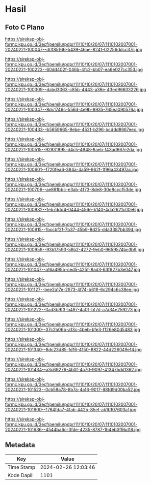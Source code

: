 # Hasil

## Foto C Plano

https://sirekap-obj-formc.kpu.go.id/3ecf/pemilu/pdpr/11/10/10/20/07/1110102007001-20240221-100047--d0f85166-5439-46ae-8241-02256ddcc37c.jpg

https://sirekap-obj-formc.kpu.go.id/3ecf/pemilu/pdpr/11/10/10/20/07/1110102007001-20240221-100223--60dd402f-046b-4fc2-bb07-ea6e027cc353.jpg

https://sirekap-obj-formc.kpu.go.id/3ecf/pemilu/pdpr/11/10/10/20/07/1110102007001-20240221-100309--dabd3063-c85b-4443-a36e-43ed96603226.jpg

https://sirekap-obj-formc.kpu.go.id/3ecf/pemilu/pdpr/11/10/10/20/07/1110102007001-20240221-100347--8dc1746c-556d-4e9b-9935-765ea090576a.jpg

https://sirekap-obj-formc.kpu.go.id/3ecf/pemilu/pdpr/11/10/10/20/07/1110102007001-20240221-100433--b5659665-9ebe-452f-b296-bcddd8667eec.jpg

https://sirekap-obj-formc.kpu.go.id/3ecf/pemilu/pdpr/11/10/10/20/07/1110102007001-20240221-100515--92831895-d4c5-4848-8aeb-f43ad667e2da.jpg

https://sirekap-obj-formc.kpu.go.id/3ecf/pemilu/pdpr/11/10/10/20/07/1110102007001-20240221-100601--f720fea6-394a-4a59-962f-1f96a43497ac.jpg

https://sirekap-obj-formc.kpu.go.id/3ecf/pemilu/pdpr/11/10/10/20/07/1110102007001-20240221-100706--ae861bbc-e3ab-4f73-8de8-30e8cccf53de.jpg

https://sirekap-obj-formc.kpu.go.id/3ecf/pemilu/pdpr/11/10/10/20/07/1110102007001-20240221-100832--1eb7ddd4-0444-456e-b140-4da2621c00e6.jpg

https://sirekap-obj-formc.kpu.go.id/3ecf/pemilu/pdpr/11/10/10/20/07/1110102007001-20240221-100915--1bccbf2f-7b37-45b9-8d25-dda3387bb39d.jpg

https://sirekap-obj-formc.kpu.go.id/3ecf/pemilu/pdpr/11/10/10/20/07/1110102007001-20240221-100959--93b17593-58b2-4272-9eb0-9659574be3b9.jpg

https://sirekap-obj-formc.kpu.go.id/3ecf/pemilu/pdpr/11/10/10/20/07/1110102007001-20240221-101047--a16a495b-ced5-425f-8ad3-63f927b3e047.jpg

https://sirekap-obj-formc.kpu.go.id/3ecf/pemilu/pdpr/11/10/10/20/07/1110102007001-20240221-101127--bee2a17e-2973-4f74-b619-6c294c6c39ee.jpg

https://sirekap-obj-formc.kpu.go.id/3ecf/pemilu/pdpr/11/10/10/20/07/1110102007001-20240221-101222--0ad3b9f3-b497-4a01-bf7d-a7a34e259273.jpg

https://sirekap-obj-formc.kpu.go.id/3ecf/pemilu/pdpr/11/10/10/20/07/1110102007001-20240221-101300--37c2b06b-a13c-4beb-bfe3-f126e80d5483.jpg

https://sirekap-obj-formc.kpu.go.id/3ecf/pemilu/pdpr/11/10/10/20/07/1110102007001-20240221-101340--8dc23d85-fd16-4150-8822-44d226049e14.jpg

https://sirekap-obj-formc.kpu.go.id/3ecf/pemilu/pdpr/11/10/10/20/07/1110102007001-20240221-101434--a3c69276-4b0f-4a70-9097-413475dd1362.jpg

https://sirekap-obj-formc.kpu.go.id/3ecf/pemilu/pdpr/11/10/10/20/07/1110102007001-20240221-101523--0cb58a78-8b7a-4a16-9017-88fd9d00ba52.jpg

https://sirekap-obj-formc.kpu.go.id/3ecf/pemilu/pdpr/11/10/10/20/07/1110102007001-20240221-101600--1764fda7-4fab-442b-85ef-ab1b107603af.jpg

https://sirekap-obj-formc.kpu.go.id/3ecf/pemilu/pdpr/11/10/10/20/07/1110102007001-20240221-101636--4544ba6c-3fde-4235-8787-1b4eb3f9bd18.jpg


## Metadata

| Key        | Value               |
| ---------- | ------------------- |
| Time Stamp | 2024-02-26 12:03:46 |
| Kode Dapil | 1101                |



